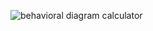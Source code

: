 ![behavioral diagram calculator](https://user-images.githubusercontent.com/94431295/142839570-f1cd9720-a30a-4b0d-ab27-2722c9d2ff0f.jpg)
